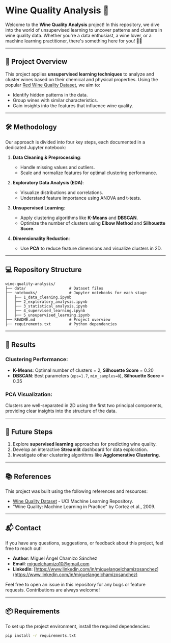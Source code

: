# Wine Quality Analysis 🍷

Welcome to the **Wine Quality Analysis** project! In this repository, we dive into the world of unsupervised learning to uncover patterns and clusters in wine quality data. Whether you're a data enthusiast, a wine lover, or a machine learning practitioner, there's something here for you! 🍇🍷

---

## 📌 Project Overview
This project applies **unsupervised learning techniques** to analyze and cluster wines based on their chemical and physical properties. Using the popular [Red Wine Quality Dataset](https://www.kaggle.com/datasets/uciml/red-wine-quality-cortez-et-al-2009), we aim to:
- Identify hidden patterns in the data.
- Group wines with similar characteristics.
- Gain insights into the features that influence wine quality.

---

## 🛠️ Methodology
Our approach is divided into four key steps, each documented in a dedicated Jupyter notebook:
1. **Data Cleaning & Preprocessing**:
   - Handle missing values and outliers.
   - Scale and normalize features for optimal clustering performance.

2. **Exploratory Data Analysis (EDA)**:
   - Visualize distributions and correlations.
   - Understand feature importance using ANOVA and t-tests.

3. **Unsupervised Learning**:
   - Apply clustering algorithms like **K-Means** and **DBSCAN**.
   - Optimize the number of clusters using **Elbow Method** and **Silhouette Score**.

4. **Dimensionality Reduction**:
   - Use **PCA** to reduce feature dimensions and visualize clusters in 2D.

---

## 💻 Repository Structure
```
wine-quality-analysis/
├── data/                   # Dataset files
├── notebooks/              # Jupyter notebooks for each stage
│   ├── 1_data_cleaning.ipynb
│   ├── 2_exploratory_analysis.ipynb
│   ├── 3_statistical_analysis.ipynb
│   ├── 4_supervised_learning.ipynb
│   ├── 5_unsupervised_learning.ipynb
├── README.md               # Project overview
├── requirements.txt        # Python dependencies
```
---

## 🔬 Results
### Clustering Performance:
- **K-Means**: Optimal number of clusters = 2, **Silhouette Score** = 0.20
- **DBSCAN**: Best parameters (`eps=1.7`, `min_samples=8`), **Silhouette Score** = 0.35

### PCA Visualization:
Clusters are well-separated in 2D using the first two principal components, providing clear insights into the structure of the data.

---

## 🚀 Future Steps
1. Explore **supervised learning** approaches for predicting wine quality.
2. Develop an interactive **Streamlit** dashboard for data exploration.
3. Investigate other clustering algorithms like **Agglomerative Clustering**.

---

## 📚 References
This project was built using the following references and resources:

- [Wine Quality Dataset](https://www.kaggle.com/datasets/uciml/red-wine-quality-cortez-et-al-2009) - UCI Machine Learning Repository.
- "Wine Quality: Machine Learning in Practice" by Cortez et al., 2009.

---

## 📬 Contact

If you have any questions, suggestions, or feedback about this project, feel free to reach out!

- **Author**: Miguel Ángel Chamizo Sánchez
- **Email**: [miguelchamizo10@gmail.com](mailto:miguelchamizo10@gmail.com)
- **LinkedIn**: [https://www.linkedin.com/in/miguelangelchamizosanchez](https://www.linkedin.com/in/miguelangelchamizosanchez)

Feel free to open an issue in this repository for any bugs or feature requests. Contributions are always welcome!

---

## 📦 Requirements
To set up the project environment, install the required dependencies:

```bash
pip install -r requirements.txt
